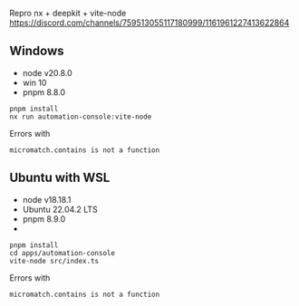 Repro nx + deepkit + vite-node
https://discord.com/channels/759513055117180999/1161961227413622864

## Windows
- node v20.8.0
- win 10
- pnpm 8.8.0

```shell
pnpm install
nx run automation-console:vite-node
```

Errors with
```
micromatch.contains is not a function
```


## Ubuntu with WSL
- node v18.18.1
- Ubuntu 22.04.2 LTS
- pnpm 8.9.0
- 
```shell
pnpm install
cd apps/automation-console
vite-node src/index.ts
```

Errors with
```
micromatch.contains is not a function
```